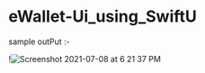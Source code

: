 # eWallet-Ui_using_SwiftU

sample outPut :-

!![Screenshot 2021-07-08 at 6 21 37 PM](https://user-images.githubusercontent.com/84556881/124924790-6c41fc00-e019-11eb-829b-fdd166117730.png)

